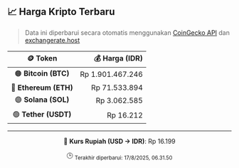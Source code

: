 

<!-- HARGA_KRIPTO -->
## 📈 Harga Kripto Terbaru

> Data ini diperbarui secara otomatis menggunakan [CoinGecko API](https://www.coingecko.com/) dan [exchangerate.host](https://exchangerate.host/)

<div align="center">

| 🪙 Token | 💰 Harga (IDR) |
|:------:|---------------:|
| 🟠 **Bitcoin (BTC)**   | Rp 1.901.467.246 |
| 🔵 **Ethereum (ETH)**  | Rp 71.533.894 |
| 🟣 **Solana (SOL)**    | Rp 3.062.585 |
| 🟢 **Tether (USDT)**   | Rp 16.212 |

---

💱 **Kurs Rupiah (USD → IDR)**: Rp 16.199

🕒 <sub>Terakhir diperbarui: 17/8/2025, 06.31.50</sub>

</div>
<!-- /HARGA_KRIPTO -->